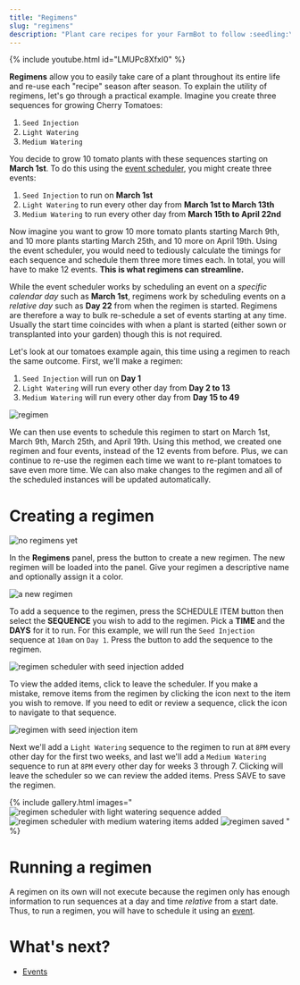 ```yaml
---
title: "Regimens"
slug: "regimens"
description: "Plant care recipes for your FarmBot to follow :seedling:\n[Open this panel in the app](https://my.farm.bot/app/designer/regimens)"
---
```



{% include youtube.html id="LMUPc8XfxI0" %}

**Regimens** allow you to easily take care of a plant throughout its entire life and re-use each "recipe" season after season. To explain the utility of regimens, let's go through a practical example. Imagine you create three sequences for growing Cherry Tomatoes:
1. `Seed Injection`
2. `Light Watering`
3. `Medium Watering`

You decide to grow 10 tomato plants with these sequences starting on **March 1st**. To do this using the [event scheduler](events.md), you might create three events:
1. `Seed Injection` to run on **March 1st**
2. `Light Watering` to run every other day from **March 1st to March 13th**
3. `Medium Watering` to run every other day from **March 15th to April 22nd**

Now imagine you want to grow 10 more tomato plants starting March 9th, and 10 more plants starting March 25th, and 10 more on April 19th. Using the event scheduler, you would need to tediously calculate the timings for each sequence and schedule them three more times each. In total, you will have to make 12 events. **This is what regimens can streamline.**

While the event scheduler works by scheduling an event on a *specific calendar day* such as **March 1st**, regimens work by scheduling events on a *relative day* such as **Day 22** from when the regimen is started. Regimens are therefore a way to bulk re-schedule a set of events starting at any time. Usually the start time coincides with when a plant is started (either sown or transplanted into your garden) though this is not required.

Let's look at our tomatoes example again, this time using a regimen to reach the same outcome. First, we'll make a regimen:
1. `Seed Injection` will run on **Day 1**
2. `Light Watering` will run every other day from **Day 2 to 13**
3. `Medium Watering` will run every other day from **Day 15 to 49**

![regimen](_images/regimen.png)

We can then use events to schedule this regimen to start on March 1st, March 9th, March 25th, and April 19th. Using this method, we created one regimen and four events, instead of the 12 events from before. Plus, we can continue to re-use the regimen each time we want to re-plant tomatoes to save even more time. We can also make changes to the regimen and all of the scheduled instances will be updated automatically.

# Creating a regimen

![no regimens yet](_images/no_regimems_yet.png)

In the **Regimens** panel, press the <span class="fb-button fb-gray"><i class='fa fa-plus'></i></span> button to create a new regimen. The new regimen will be loaded into the panel. Give your regimen a descriptive name and optionally assign it a color.

![a new regimen](_images/new_regimen.png)

To add a sequence to the regimen, press the <span class="fb-button fb-gray">SCHEDULE ITEM</span> button then select the **SEQUENCE** you wish to add to the regimen. Pick a **TIME** and the **DAYS** for it to run. For this example, we will run the `Seed Injection` sequence at `10am` on `Day 1`. Press the <span class="fb-button fb-green"><i class='fa fa-plus'></i></span> button to add the sequence to the regimen.

![regimen scheduler with seed injection added](_images/regimen_scheduler_seed_injection_added.png)

To view the added items, click <i class='fa fa-arrow-left'></i> to leave the scheduler. If you make a mistake, remove items from the regimen by clicking the <i class='fa fa-trash'></i> icon next to the item you wish to remove. If you need to edit or review a sequence, click the <i class='fa fa-external-link'></i> icon to navigate to that sequence.

![regimen with seed injection item](_images/regimen_with_seed_injection_item.png)

Next we'll add a `Light Watering` sequence to the regimen to run at `8PM` every other day for the first two weeks, and last we'll add a `Medium Watering` sequence to run at `8PM` every other day for weeks 3 through 7. Clicking <i class='fa fa-arrow-left'></i> will leave the scheduler so we can review the added items. Press <span class="fb-button fb-green">SAVE</span> to save the regimen.

{% include gallery.html images="
![regimen scheduler with light watering sequence added](_images/regimen_scheduler_light_watering_added.png)
![regimen scheduler with medium watering items added](_images/regimen_scheduler_medium_watering_added.png)
![regimen saved](_images/regimen_saved.png)
" %}

# Running a regimen

A regimen on its own will not execute because the regimen only has enough information to run sequences at a day and time _relative_ from a start date. Thus, to run a regimen, you will have to schedule it using an [event](events.md).

# What's next?

 * [Events](events.md)
